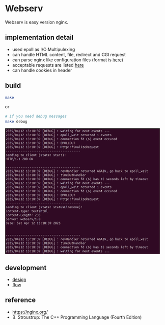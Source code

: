 # Webserv

Webserv is easy version nginx.

## implementation detail
* used epoll as I/O Multipulexing
* can handle HTML content, file, redirect and CGI request
* can parse nginx like configuration files (format is [here](/.github/default.conf))
* acceptable requests are listed [here](/.github/acceptableRequest.txt)
* can handle cookies in header

## build
```bash
make
```
or
```bash
# if you need debug messages
make debug
```
![alt text](/.github/debug_message.png)

## development
* [design](/.github/webserv_design.pdf)
* [flow](/.github/webserv_flow.pdf)

## reference
* https://nginx.org/
* B. Stroustrup: The C++ Programming Language (Fourth Edition)
